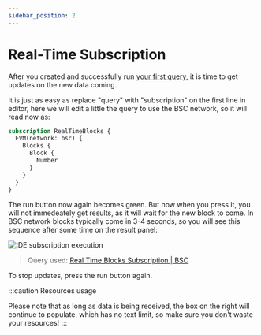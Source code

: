 ```yaml
---
sidebar_position: 2
---
```


# Real-Time Subscription

After you created and successfully run [your first query](first-query), it is time to
get updates on the new data coming.

It is just as easy as replace "query" with "subscription" on the first line in editor,
here we will edit a little the query to use the BSC network, so it will read now as:

```graphql
subscription RealTimeBlocks {
  EVM(network: bsc) {
    Blocks {
      Block {
        Number
      }
    }
  }
}
```

The run button now again becomes green. But now when you press it, you will not 
immedeately get results, as it will wait for the new block to come. In BSC network
blocks typically come in 3-4 seconds, so you will see this sequence after some time
on the result panel:

![IDE subscription execution](/img/ide/ide_subscription.gif)

> Query used: [Real Time Blocks Subscription | BSC](https://graphql.bitquery.io/ide/Real-Time-Blocks-Subscription--BSC)

To stop updates, press the run button again.


:::caution Resources usage

Please note that as long as data is being received, the box on the right will continue to populate, which has no text limit, so make sure you don't waste your resources!
:::